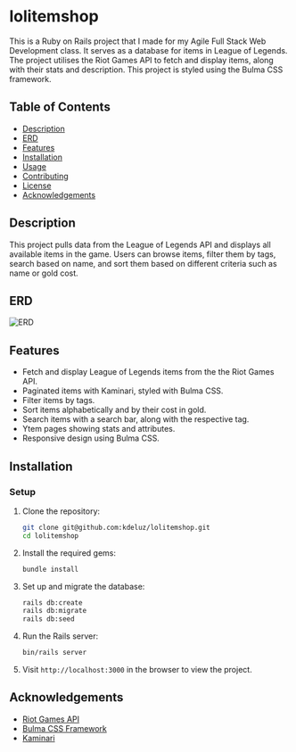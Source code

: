 # lolitemshop

This is a Ruby on Rails project that I made for my Agile Full Stack Web Development class. It serves as a database for items in League of Legends. The project utilises the Riot Games API to fetch and display items, along with their stats and description. This project is styled using the Bulma CSS framework.

## Table of Contents

- [Description](#description)
- [ERD](#erd)
- [Features](#features)
- [Installation](#installation)
- [Usage](#usage)
- [Contributing](#contributing)
- [License](#license)
- [Acknowledgements](#acknowledgements)

## Description

This project pulls data from the League of Legends API and displays all available items in the game. Users can browse items, filter them by tags, search based on name, and sort them based on different criteria such as name or gold cost.

## ERD

![ERD](assets/images/erd.jpg)

## Features

- Fetch and display League of Legends items from the the Riot Games API.
- Paginated items with Kaminari, styled with Bulma CSS.
- Filter items by tags.
- Sort items alphabetically and by their cost in gold.
- Search items with a search bar, along with the respective tag.
- Ytem pages showing stats and attributes.
- Responsive design using Bulma CSS.

## Installation

### Setup

1. Clone the repository:

   ```sh
   git clone git@github.com:kdeluz/lolitemshop.git
   cd lolitemshop
   ```

2. Install the required gems:

   ```sh
   bundle install
   ```

3. Set up and migrate the database:

   ```sh
   rails db:create
   rails db:migrate
   rails db:seed
   ```

4. Run the Rails server:

   ```sh
   bin/rails server
   ```

5. Visit `http://localhost:3000` in the browser to view the project.

## Acknowledgements

- [Riot Games API](https://developer.riotgames.com/)
- [Bulma CSS Framework](https://bulma.io/)
- [Kaminari](https://github.com/kaminari/kaminari)